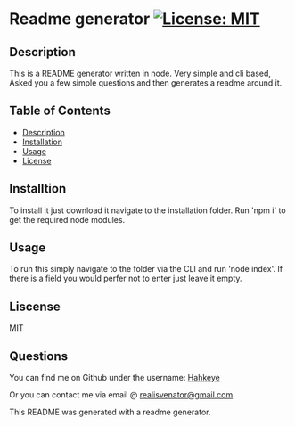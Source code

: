 
# Readme generator [![License: MIT](https://img.shields.io/badge/License-MIT-yellow.svg)](https://opensource.org/licenses/MIT)
## Description
This is a README generator written in node. Very simple and cli based, Asked you a few simple questions and then generates a readme around it.


## Table of Contents
- [Description](#description)
- [Installation](#installation)
- [Usage](#usage)
- [License](#license)

## Installtion
To install it just download it navigate to the installation folder. Run 'npm i' to get the required node modules.


## Usage
To run this simply navigate to the folder via the CLI and run 'node index'. If there is a field you would perfer not to enter just leave it empty.
        
## Liscense
MIT
## Questions
You can find me on Github under the username: [Hahkeye](https://github.com/Hahkeye)

Or you can contact me via email @ realisvenator@gmail.com

This README was generated with a readme generator.